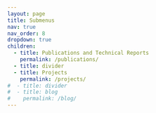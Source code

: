 ```yaml
---
layout: page
title: Submenus
nav: true
nav_order: 8
dropdown: true
children:
  - title: Publications and Technical Reports
    permalink: /publications/
  - title: divider
  - title: Projects
    permalink: /projects/
#  - title: divider
#  - title: blog
#    permalink: /blog/
---
```

